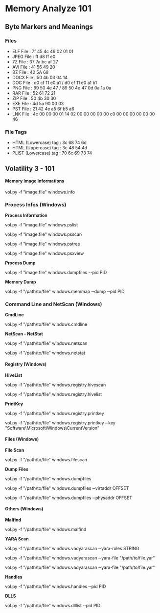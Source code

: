 <h1>Memory Analyze 101</h1>
<h2>Byte Markers and Meanings</h2>
<h3>Files</h3>
<ul>
<li>ELF File : 7f 45 4c 46 02 01 01</li>
<li>JPEG File : ff d8 ff e0</li>
<li>7Z File : 37 7a bc af 27</li>
<li>AVI File : 41 56 49 20</li>
<li>BZ File : 42 5A 68</li>
<li>DOCX File : 50 4b 03 04 14</li>
<li>DOC File : d0 cf 11 e0 a1 / d0 cf 11 e0 a1 b1</li>
<li>PNG File : 89 50 4e 47 / 89 50 4e 47 0d 0a 1a 0a</li>
<li>RAR File : 52 61 72 21</li>
<li>ZIP File : 50 4b 30 30</li>
<li>EXE File : 4d 5a 90 00 03</li>
<li>PST File : 21 42 4e a5 6f b5 a6</li>
<li>LNK File : 4c 00 00 00 01 14 02 00 00 00 00 00 c0 00 00 00 00 00 00 46</li>
</ul>

<h3>File Tags</h3>
<ul>
<li>HTML (Lowercase) tag : 3c 68 74 6d</li>
<li>HTML (Uppercase) tag : 3c 48 54 4d</li>
<li>PLIST (Lowercase) tag : 70 6c 69 73 74</li>
</ul>

<h2>Volatility 3 - 101</h2>
<h4>Memory Image Informations</h4>
<p>vol.py -f "image.file" windows.info</p>
<h3>Process Infos (Windows)</h3>
<b>Process Information</b>
<p>vol.py -f "image.file" windows.pslist</p>
<p>vol.py -f "image.file" windows.psscan</p>
<p>vol.py -f "image.file" windows.pstree</p>
<p>vol.py -f "image.file" windows.psxview</p>
<b>Process Dump</b>
<p>vol.py -f "image.file" windows.dumpfiles --pid PID</p>
<b>Memory Dump</b>
<p>vol.py -f "/path/to/file" windows.memmap ‑‑dump ‑‑pid PID</p>

<h3>Command Line and NetScan (Windows)</h3>
<b>CmdLine</b>
<p>vol.py -f "/path/to/file" windows.cmdline</p>
<b>NetScan - NetStat</b>
<p>vol.py -f "/path/to/file" windows.netscan</p>
<p>vol.py -f "/path/to/file" windows.netstat</p>

<h4>Registry (Windows)</h4>
<b>HiveList</b>
<p>vol.py -f "/path/to/file" windows.registry.hivescan</p>
<p>vol.py -f "/path/to/file" windows.registry.hivelist</p>
<b>PrintKey</b>
<p>vol.py -f "/path/to/file" windows.registry.printkey</p>
<p>vol.py -f "/path/to/file" windows.registry.printkey ‑‑key "Software\Microsoft\Windows\CurrentVersion"</p>

<h4>Files (Windows)</h4>
<b>File Scan</b>
<p>vol.py -f "/path/to/file" windows.filescan</p>
<b>Dump Files</b>
<p>vol.py -f "/path/to/file" windows.dumpfiles</p>
<p>vol.py -f "/path/to/file" windows.dumpfiles ‑‑virtaddr OFFSET</p>
<p>vol.py -f "/path/to/file" windows.dumpfiles ‑‑physaddr OFFSET</p>

<h4>Others (Windows)</h4>
<b>Malfind</b>
<p>vol.py -f "/path/to/file" windows.malfind</p>
<b>YARA Scan</b>
<p>vol.py -f "/path/to/file" windows.vadyarascan ‑‑yara-rules STRING</p>
<p>vol.py -f "/path/to/file" windows.vadyarascan ‑‑yara-file "/path/to/file.yar"</p>
<p>vol.py -f "/path/to/file" windows.vadyarascan ‑‑yara-file "/path/to/file.yar"</p>
<b>Handles</b>
<p>vol.py -f "/path/to/file" windows.handles ‑‑pid PID</p>
<b>DLLS</b>
<p>vol.py -f "/path/to/file" windows.dlllist ‑‑pid PID</p>
